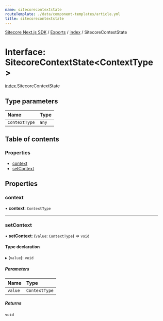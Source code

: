 ```yaml
---
name: sitecorecontextstate
routeTemplate: ./data/component-templates/article.yml
title: sitecorecontextstate
---
```


[Sitecore Next.js SDK](/docs/nextjs/ref/) / [Exports](/docs/nextjs/ref/modules) / [index](/docs/nextjs/ref/modules/index) / SitecoreContextState

# Interface: SitecoreContextState<ContextType\>

[index](/docs/nextjs/ref/modules/index).SitecoreContextState

## Type parameters

| Name | Type |
| :------ | :------ |
| `ContextType` | `any` |

## Table of contents

### Properties

- [context](/docs/nextjs/ref/interfaces/index/sitecorecontextstate#context)
- [setContext](/docs/nextjs/ref/interfaces/index/sitecorecontextstate#setcontext)

## Properties

### context

• **context**: `ContextType`

___

### setContext

• **setContext**: (`value`: `ContextType`) => `void`

#### Type declaration

▸ (`value`): `void`

##### Parameters

| Name | Type |
| :------ | :------ |
| `value` | `ContextType` |

##### Returns

`void`
